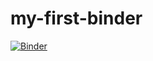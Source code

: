 # my-first-binder
[![Binder](https://mybinder.org/badge_logo.svg)](https://mybinder.org/v2/gh/cwedk/my-first-binder/HEAD)
